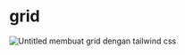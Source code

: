 # grid
![Untitled](https://user-images.githubusercontent.com/86897399/175433064-8f6ae690-36d8-4a90-8ab6-d5d53328f501.png)
membuat grid dengan tailwind css
